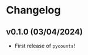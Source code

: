 # Changelog

<!--next-version-placeholder-->

## v0.1.0 (03/04/2024)

- First release of `pycounts`!